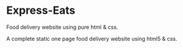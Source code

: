 # Express-Eats
Food delivery website using pure html &amp; css.


A complete static one page food delivery website using html5 & css.
